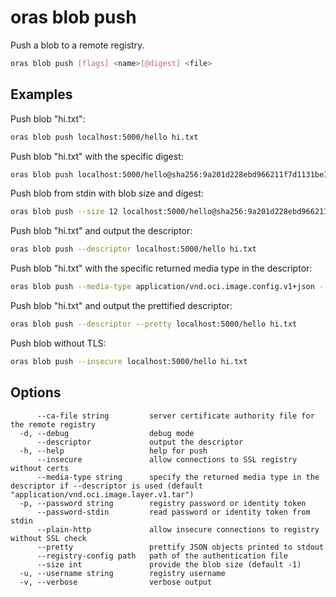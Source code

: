 # oras blob push

Push a blob to a remote registry.

```bash
oras blob push [flags] <name>[@digest] <file>
```

## Examples

Push blob "hi.txt":

```bash
oras blob push localhost:5000/hello hi.txt
```

Push blob "hi.txt" with the specific digest:

```bash
oras blob push localhost:5000/hello@sha256:9a201d228ebd966211f7d1131be19f152be428bd373a92071c71d8deaf83b3e5 hi.txt
```

Push blob from stdin with blob size and digest:

```bash
oras blob push --size 12 localhost:5000/hello@sha256:9a201d228ebd966211f7d1131be19f152be428bd373a92071c71d8deaf83b3e5 -
```

Push blob "hi.txt" and output the descriptor:

```bash
oras blob push --descriptor localhost:5000/hello hi.txt
```

Push blob "hi.txt" with the specific returned media type in the descriptor:

```bash
oras blob push --media-type application/vnd.oci.image.config.v1+json --descriptor localhost:5000/hello hi.txt
```

Push blob "hi.txt" and output the prettified descriptor:

```bash
oras blob push --descriptor --pretty localhost:5000/hello hi.txt
```

Push blob without TLS:

```bash
oras blob push --insecure localhost:5000/hello hi.txt
```

## Options

```
      --ca-file string         server certificate authority file for the remote registry
  -d, --debug                  debug mode
      --descriptor             output the descriptor
  -h, --help                   help for push
      --insecure               allow connections to SSL registry without certs
      --media-type string      specify the returned media type in the descriptor if --descriptor is used (default "application/vnd.oci.image.layer.v1.tar")
  -p, --password string        registry password or identity token
      --password-stdin         read password or identity token from stdin
      --plain-http             allow insecure connections to registry without SSL check
      --pretty                 prettify JSON objects printed to stdout
      --registry-config path   path of the authentication file
      --size int               provide the blob size (default -1)
  -u, --username string        registry username
  -v, --verbose                verbose output
```
